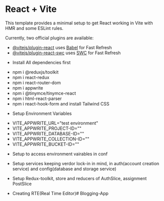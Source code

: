 # React + Vite

This template provides a minimal setup to get React working in Vite with HMR and some ESLint rules.

Currently, two official plugins are available:

- [@vitejs/plugin-react](https://github.com/vitejs/vite-plugin-react/blob/main/packages/plugin-react/README.md) uses [Babel](https://babeljs.io/) for Fast Refresh
- [@vitejs/plugin-react-swc](https://github.com/vitejs/vite-plugin-react-swc) uses [SWC](https://swc.rs/) for Fast Refresh


* Install All dependencies first
- npm i @reduxjs/toolkit 
- npm i react-redux
- npm i react-router-dom
- npm i appwrite
- npm i @tinymce/tinymce-react
- npm i html-react-parser
- npm i react-hook-form
 and install Tailwind CSS
* Setup Environment Variables

- VITE_APPWRITE_URL="test environment"
- VITE_APPWRITE_PROJECT-ID=""
- VITE_APPWRITE_DATABASE-ID=""
- VITE_APPWRITE_COLLECTION-ID=""
- VITE_APPWRITE_BUCKET-ID=""

* Setup to access environment vairables in conf

* Setup services keeping verdor lock-in in mind, in auth(account creation service) and config(database and storage service)

* Setup Redux-toolkit, store and reducers of AuthSlice, assignment PostSlice

* Creating RTE(Real Time Editor)#   B l o g g i n g - A p p  
 
